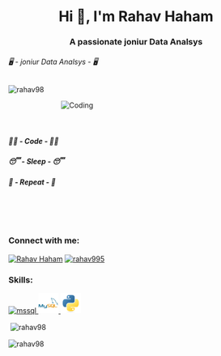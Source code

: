 <h1 align="center">Hi 👋, I'm Rahav Haham</h1>
<h3 align="center">A passionate joniur Data Analsys</h3>

###### 🖥️ - joniur Data Analsys - 🖥️
<p align="left"> <img src="https://komarev.com/ghpvc/?username=rahav98&label=Profile%20views&color=0e75b6&style=flat" alt="rahav98" /> </p>
<img align="right" alt="Coding" width="400" src="https://cdn.dribbble.com/users/1162077/screenshots/3848914/programmer.gif">

<br>
<br>
<br>


##### 👨‍💻 - Code - 👨‍💻
##### 😴 - Sleep - 😴
##### 🔁 - Repeat - 🔁



<br>
<br>
<br>



<h3 align="left">Connect with me:</h3>
<p align="left">
<a href="https://www.linkedin.com/in/rahav-haham-114a43274/" target="blank"><img align="center" src="https://raw.githubusercontent.com/rahuldkjain/github-profile-readme-generator/master/src/images/icons/Social/linked-in-alt.svg" alt="Rahav Haham" height="30" width="40" /></a>
<a href="https://www.instagram.com/rahav995/" target="blank"><img align="center" src="https://raw.githubusercontent.com/rahuldkjain/github-profile-readme-generator/master/src/images/icons/Social/instagram.svg" alt="rahav995" height="30" width="40" /></a>
</p>

<h3 align="left">Skills:</h3>
<p align="left"> <a href="https://www.microsoft.com/en-us/sql-server" target="_blank" rel="noreferrer"> <img src="https://www.svgrepo.com/show/303229/microsoft-sql-server-logo.svg" alt="mssql" width="40" height="40"/> </a> <a href="https://www.mysql.com/" target="_blank" rel="noreferrer"> <img src="https://raw.githubusercontent.com/devicons/devicon/master/icons/mysql/mysql-original-wordmark.svg" alt="mysql" width="40" height="40"/> </a> <a href="https://www.python.org" target="_blank" rel="noreferrer"> <img src="https://raw.githubusercontent.com/devicons/devicon/master/icons/python/python-original.svg" alt="python" width="40" height="40"/> </a> </p>


<p>&nbsp;<img align="center" src="https://github-readme-stats.vercel.app/api?username=rahav98&show_icons=true&locale=en" alt="rahav98" /></p>

<p><img align="center" src="https://github-readme-streak-stats.herokuapp.com/?user=rahav98&" alt="rahav98" /></p>
